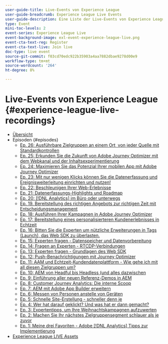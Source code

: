 ```yaml
---
user-guide-title: Live-Events von Experience League
user-guide-breadcrumb: Experience League Live Events
user-guide-description: Eine Liste der Live-Events von Experience League
type: Event
mini-toc-levels: 2
event-series: Experience League Live
event-background-image: exl-event-experience-league-live.png
event-cta-text-reg: Register
event-cta-text-live: Join live
doc-type: live event
source-git-commit: f03cd70edc922b35903a4aa7882dbae9278d00e9
workflow-type: tm+mt
source-wordcount: '264'
ht-degree: 8%

---
```



# Live-Events von Experience League {#experience-league-live-recordings}

+ [Übersicht](overview.md)
+ Episoden {#episodes}
   + [Ep. 26: Ausführbare Zielgruppen an einem Ort &#x200B; von jeder Quelle mit Standardkontrollen](episodes/exl-live-episode-7-20-23.md)
   + [Ep. 25: Erkunden Sie die Zukunft von Adobe Journey Optimizer mit dem Webkanal und der Inhaltsexperimentierung](episodes/exl-live-episode-6-14-23.md)
   + [Ep. 24: Maximieren Sie das Potenzial Ihrer mobilen App mit Adobe Journey Optimizer](episodes/exl-live-episode-5-24-23.md)
   + [Ep. 23: Mit nur wenigen Klicks können Sie die Datenerfassung und Ereignisweiterleitung einrichten und nutzen!](episodes/exl-live-episode-4-25-23.md)
   + [Ep. 22: Beschleunigen Ihrer Web-Erlebnisse](episodes/exl-live-episode-2-16-23.md)
   + [Ep. 21: Datenerfassungs-Highlights und Roadmap](episodes/exl-live-episode-1-26-23.md)
   + [Ep. 20: [!DNL Analytics] im Büro oder unterwegs](episodes/exl-live-episode-11-18-22.md)
   + [Ep. 19. Bereitstellung des richtigen Angebots zur richtigen Zeit mit Entscheidungsmanagement](episodes/exl-live-episode-10-25-22.md)
   + [Ep. 18: Ausführen Ihrer Kampagnen in Adobe Journey Optimizer](episodes/exl-live-episode-09-22-22.md)
   + [Ep. 17: Bereitstellung eines personalisierteren Kundenerlebnisses in Echtzeit](episodes/exl-live-episode-09-20-22.md)
   + [Ep. 16: Bitten Sie die Experten um nützliche Erweiterungen in Tags (Launch), das Web SDK zu überlasten.](episodes/exl-live-episode-08-23-22.md)
   + [Ep. 15: Experten fragen - Datenspeicher und Datenvorbereitung](episodes/exl-live-episode-07-21-22.md)
   + [Ep. 14: Fragen an Experten - RTCDP-Verbindungen](episodes/exl-live-episode-06-23-22.md)
   + [Ep. 13: Experten fragen - Grundlagen des Web SDK](episodes/exl-live-episode-05-26-22.md)
   + [Ep. 12: Push-Benachrichtigungen mit Journey Optimizer](episodes/exl-live-episode-05-12-22.md)
   + [Ep. 11: AAM und Echtzeit-Kundendatenplattform - Wie gehe ich mit all diesen Zielgruppen um?](episodes/exl-live-episode-04-28-22.md)
   + [Ep. 10: AEM von Headful bis Headless (und alles dazwischen](episodes/exl-live-episode-04-21-22.md)
   + [Ep. 9: Einführung aller neuen Referenz-Demos in AEM](episodes/exl-live-episode-02-03-22.md)
   + [Ep. 8: Customer Journey Analytics: Die interne Scoop](episodes/exl-live-episode-08.md)
   + [Ep. 7: AEM mit Adobe App Builder erweitern](episodes/exl-live-episode-07.md)
   + [Ep. 6: Messen von Personen anstelle von Geräten](episodes/exl-live-episode-06.md)
   + [Ep. 5: Schnelle Site-Erstellung - schneller denn je](episodes/exl-live-episode-05.md)
   + [Ep. 4: Wer hat darauf geklickt? Und was hat er dann gemacht?](episodes/exl-live-episode-04.md)
   + [Ep. 3: Expertentipps, um Ihre Weihnachtskampagnen aufzuwerten](episodes/exl-live-episode-03.md)
   + [Ep. 2: Machen Sie Ihr nächstes Zielgruppensegment schlauer als je zuvor](episodes/exl-live-episode-02.md)
   + [Ep. 1: Meine drei Favoriten - Adobe [!DNL Analytics] Tipps zur Implementierung](episodes/exl-live-episode-01.md)
+ [Experience League LIVE Assets](exl-live-assets.md)
